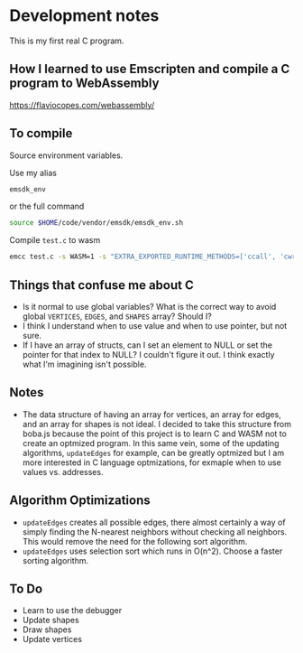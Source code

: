 # Development notes

This is my first real C program.

## How I learned to use Emscripten and compile a C program to WebAssembly

https://flaviocopes.com/webassembly/

## To compile

Source environment variables.

Use my alias

```sh
emsdk_env
```

or the full command

```sh
source $HOME/code/vendor/emsdk/emsdk_env.sh
```

Compile `test.c` to wasm

```sh
emcc test.c -s WASM=1 -s "EXTRA_EXPORTED_RUNTIME_METHODS=['ccall', 'cwrap']"
```

## Things that confuse me about C

- Is it normal to use global variables? What is the correct way to avoid global `VERTICES`, `EDGES`, and `SHAPES` array? Should I?
- I think I understand when to use value and when to use pointer, but not sure.
- If I have an array of structs, can I set an element to NULL or set the pointer for that index to NULL? I couldn't figure it out. I think exactly what I'm imagining isn't possible.

## Notes

- The data structure of having an array for vertices, an array for edges, and an array for shapes is not ideal. I decided to take this structure from boba.js because the point of this project is to learn C and WASM not to create an optmized program. In this same vein, some of the updating algorithms, `updateEdges` for example, can be greatly optmized but I am more interested in C language optmizations, for exmaple when to use values vs. addresses.

## Algorithm Optimizations

- `updateEdges` creates all possible edges, there almost certainly a way of simply finding the N-nearest neighbors without checking all neighbors. This would remove the need for the following sort algorithm.
- `updateEdges` uses selection sort which runs in O(n^2). Choose a faster sorting algorithm.

## To Do

- Learn to use the debugger
- Update shapes
- Draw shapes
- Update vertices
